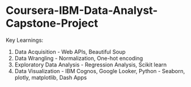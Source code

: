 # Coursera-IBM-Data-Analyst-Capstone-Project
Key Learnings:
1. Data Acquisition - Web APIs, Beautiful Soup
2. Data Wrangling - Normalization, One-hot encoding
3. Exploratory Data Analysis - Regression Analysis, Scikit learn
4. Data Visualization - IBM Cognos, Google Looker, Python - Seaborn, plotly, matplotlib, Dash Apps
